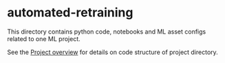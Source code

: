 # automated-retraining

This directory contains python code, notebooks and ML asset configs related to one ML project.

See the [Project overview](../docs/project-overview.md) for details on code structure of project directory.